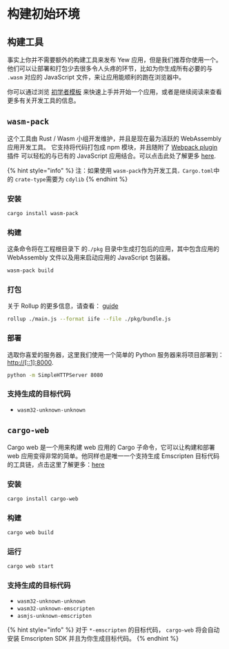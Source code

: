 # 构建初始环境

## 构建工具

事实上你并不需要额外的构建工具来发布 Yew 应用，但是我们推荐你使用一个。他们可以让部署和打包少去很多令人头疼的环节，比如为你生成所有必要的与 `.wasm` 对应的 JavaScript 文件，来让应用能顺利的跑在浏览器中。

你可以通过浏览 [初学者模板](starter-templates.md) 来快速上手并开始一个应用，或者是继续阅读来查看更多有关开发工具的信息。

## `wasm-pack`

这个工具由 Rust / Wasm 小组开发维护，并且是现在最为活跃的 WebAssembly 应用开发工具。 它支持将代码打包成 npm 模块，并且随附了 [Webpack plugin](https://github.com/wasm-tool/wasm-pack-plugin) 插件 可以轻松的与已有的 JavaScript 应用结合。可以点击此处了解更多 [here](https://rustwasm.github.io/docs/wasm-pack/introduction.html).

{% hint style="info" %}
注：如果使用 `wasm-pack`作为开发工具`，Cargo.toml`中的 `crate-type`需要为 `cdylib`
{% endhint %}

### 安装

```bash
cargo install wasm-pack
```

### 构建

这条命令将在工程根目录下 的`./pkg` 目录中生成打包后的应用，其中包含应用的 WebAssembly 文件以及用来启动应用的 JavaScript 包装器。

```bash
wasm-pack build
```

### 打包

关于 Rollup 的更多信息，请查看： [guide](https://rollupjs.org/guide/en/#quick-start)

```bash
rollup ./main.js --format iife --file ./pkg/bundle.js
```

### 部署

选取你喜爱的服务器，这里我们使用一个简单的 Python 服务器来将项目部署到： [http://\[::1\]:8000](http://[::1]:8000).

```bash
python -m SimpleHTTPServer 8080
```

### 支持生成的目标代码

* `wasm32-unknown-unknown`

## `cargo-web`

Cargo web 是一个用来构建 web 应用的 Cargo 子命令，它可以让构建和部署 web 应用变得非常的简单。他同样也是唯一一个支持生成 Emscripten 目标代码的工具链，点击这里了解更多：[here](https://github.com/koute/cargo-web)

### **安装**

```bash
cargo install cargo-web
```

### 构建

```bash
cargo web build
```

### 运行

```bash
cargo web start
```

### 支持生成的目标代码

* `wasm32-unknown-unknown`
* `wasm32-unknown-emscripten`
* `asmjs-unknown-emscripten`

{% hint style="info" %}
对于 `*-emscripten` 的目标代码， `cargo-web` 将会自动安装 Emscripten SDK 并且为你生成目标代码。
{% endhint %}

